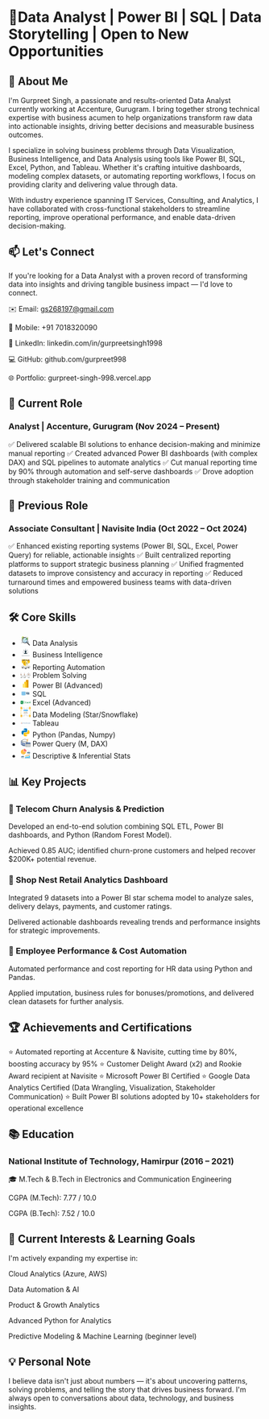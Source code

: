 # 🚀Data Analyst | Power BI | SQL | Data Storytelling | Open to New Opportunities

## 🔎 About Me
I'm Gurpreet Singh, a passionate and results-oriented Data Analyst currently working at Accenture, Gurugram. I bring together strong technical expertise with business acumen to help organizations transform raw data into actionable insights, driving better decisions and measurable business outcomes.

I specialize in solving business problems through Data Visualization, Business Intelligence, and Data Analysis using tools like Power BI, SQL, Excel, Python, and Tableau. Whether it's crafting intuitive dashboards, modeling complex datasets, or automating reporting workflows, I focus on providing clarity and delivering value through data.

With industry experience spanning IT Services, Consulting, and Analytics, I have collaborated with cross-functional stakeholders to streamline reporting, improve operational performance, and enable data-driven decision-making.

## 📫 Let's Connect
If you're looking for a Data Analyst with a proven record of transforming data into insights and driving tangible business impact — I'd love to connect.

✉️ Email: gs268197@gmail.com

📱 Mobile: +91 7018320090

🔗 LinkedIn: linkedin.com/in/gurpreetsingh1998

💻 GitHub: github.com/gurpreet998

🌐 Portfolio: gurpreet-singh-998.vercel.app

## 💼 Current Role
### Analyst | Accenture, Gurugram (Nov 2024 – Present)
✅ Delivered scalable BI solutions to enhance decision-making and minimize manual reporting
✅ Created advanced Power BI dashboards (with complex DAX) and SQL pipelines to automate analytics
✅ Cut manual reporting time by 90% through automation and self-serve dashboards
✅ Drove adoption through stakeholder training and communication

## 💼 Previous Role
### Associate Consultant | Navisite India (Oct 2022 – Oct 2024)
✅ Enhanced existing reporting systems (Power BI, SQL, Excel, Power Query) for reliable, actionable insights
✅ Built centralized reporting platforms to support strategic business planning
✅ Unified fragmented datasets to improve consistency and accuracy in reporting
✅ Reduced turnaround times and empowered business teams with data-driven solutions

## 🛠️ Core Skills
- <img src="https://github.com/gurpreet998/gurpreet998/blob/main/files/pics/data%20analysis.png" width="20"/> Data Analysis
- <img src="https://github.com/gurpreet998/gurpreet998/blob/main/files/pics/business%20intel.png" width="20"/> Business Intelligence
- <img src="https://github.com/gurpreet998/gurpreet998/blob/main/files/pics/report%20automation.png" width="20"/> Reporting Automation
- <img src="https://github.com/gurpreet998/gurpreet998/blob/main/files/pics/prob%20solv.png" width="20"/> Problem Solving
- <img src="https://github.com/gurpreet998/gurpreet998/blob/main/files/pics/powerbi.png" width="20"/> Power BI (Advanced)
- <img src="https://github.com/gurpreet998/gurpreet998/blob/main/files/pics/sql.png" width="20"/> SQL
- <img src="https://github.com/gurpreet998/gurpreet998/blob/main/files/pics/Excel-Logo-PNG-Cutout.png" width="20"/> Excel (Advanced)
- <img src="https://github.com/gurpreet998/gurpreet998/blob/main/files/pics/data%20modeling.png" width="20"/> Data Modeling (Star/Snowflake)
- <img src="https://github.com/gurpreet998/gurpreet998/blob/main/files/pics/Tableau-Logo.png" width="20"/> Tableau
- <img src="https://github.com/gurpreet998/gurpreet998/blob/main/files/pics/Python.png" width="20"/> Python (Pandas, Numpy)
- <img src="https://github.com/gurpreet998/gurpreet998/blob/main/files/pics/Power%2BQuery%2BIcon.png" width="20"/> Power Query (M, DAX)
- <img src="https://github.com/gurpreet998/gurpreet998/blob/main/files/pics/statisticcs.png" width="20"/> Descriptive & Inferential Stats


## 📊 Key Projects
### 📌 Telecom Churn Analysis & Prediction
Developed an end-to-end solution combining SQL ETL, Power BI dashboards, and Python (Random Forest Model).

Achieved 0.85 AUC; identified churn-prone customers and helped recover $200K+ potential revenue.

### 📌 Shop Nest Retail Analytics Dashboard
Integrated 9 datasets into a Power BI star schema model to analyze sales, delivery delays, payments, and customer ratings.

Delivered actionable dashboards revealing trends and performance insights for strategic improvements.

### 📌 Employee Performance & Cost Automation
Automated performance and cost reporting for HR data using Python and Pandas.

Applied imputation, business rules for bonuses/promotions, and delivered clean datasets for further analysis.

## 🏆 Achievements and Certifications
⭐ Automated reporting at Accenture & Navisite, cutting time by 80%, boosting accuracy by 95%
⭐ Customer Delight Award (x2) and Rookie Award recipient at Navisite
⭐ Microsoft Power BI Certified
⭐ Google Data Analytics Certified (Data Wrangling, Visualization, Stakeholder Communication)
⭐ Built Power BI solutions adopted by 10+ stakeholders for operational excellence

## 📚 Education
### National Institute of Technology, Hamirpur (2016 – 2021)
🎓 M.Tech & B.Tech in Electronics and Communication Engineering

CGPA (M.Tech): 7.77 / 10.0

CGPA (B.Tech): 7.52 / 10.0

## 🔮 Current Interests & Learning Goals
I'm actively expanding my expertise in:

Cloud Analytics (Azure, AWS)

Data Automation & AI

Product & Growth Analytics

Advanced Python for Analytics

Predictive Modeling & Machine Learning (beginner level)




## 💡 Personal Note
I believe data isn't just about numbers — it's about uncovering patterns, solving problems, and telling the story that drives business forward. I'm always open to conversations about data, technology, and business insights.
